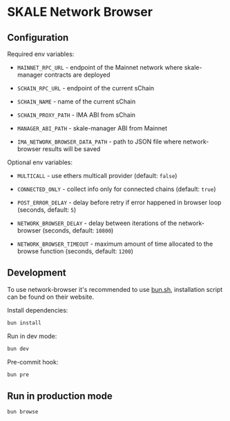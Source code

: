 # SKALE Network Browser

## Configuration

Required env variables:

-  `MAINNET_RPC_URL` - endpoint of the Mainnet network where skale-manager contracts are deployed
-  `SCHAIN_RPC_URL` - endpoint of the current sChain
-  `SCHAIN_NAME` - name of the current sChain

-  `SCHAIN_PROXY_PATH` - IMA ABI from sChain
-  `MANAGER_ABI_PATH` - skale-manager ABI from Mainnet
-  `IMA_NETWORK_BROWSER_DATA_PATH` - path to JSON file where network-browser results will be saved

Optional env variables:

-  `MULTICALL` - use ethers multicall provider (default: `false`)
-  `CONNECTED_ONLY` - collect info only for connected chains (default: `true`)

-  `POST_ERROR_DELAY` - delay before retry if error happened in browser loop (seconds, default: `5`)
-  `NETWORK_BROWSER_DELAY` - delay between iterations of the network-browser (seconds, default: `10800`)
-  `NETWORK_BROWSER_TIMEOUT` - maximum amount of time allocated to the browse function (seconds, default: `1200`)

## Development 

To use network-browser it's recommended to use [bun.sh](https://bun.sh/), installation script can be found on their website.

Install dependencies:

```bash
bun install
```

Run in dev mode:

```bash
bun dev
```

Pre-commit hook:

```bash
bun pre
```

## Run in production mode

```bash
bun browse
```
